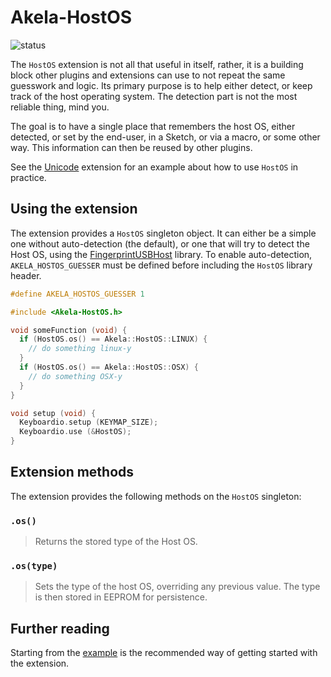 # Akela-HostOS

![status][st:stable]

 [st:stable]: https://img.shields.io/badge/stable-✔-black.png?style=flat&colorA=44cc11&colorB=494e52
 [st:broken]: https://img.shields.io/badge/broken-X-black.png?style=flat&colorA=e05d44&colorB=494e52
 [st:experimental]: https://img.shields.io/badge/experimental----black.png?style=flat&colorA=dfb317&colorB=494e52

The `HostOS` extension is not all that useful in itself, rather, it is a
building block other plugins and extensions can use to not repeat the same
guesswork and logic. Its primary purpose is to help either detect, or keep track
of the host operating system. The detection part is not the most reliable thing,
mind you.

The goal is to have a single place that remembers the host OS, either detected,
or set by the end-user, in a Sketch, or via a macro, or some other way. This
information can then be reused by other plugins.

See the [Unicode][plugin:unicode] extension for an example about how to use
`HostOS` in practice.

 [plugin:unicode]: https://github.com/keyboardio/Akela-Unicode

## Using the extension

The extension provides a `HostOS` singleton object. It can either be a simple
one without auto-detection (the default), or one that will try to detect the
Host OS, using the [FingerprintUSBHost][fprdetect] library. To enable
auto-detection, `AKELA_HOSTOS_GUESSER` must be defined before including the
`HostOS` library header.

 [fprdetect]: https://github.com/keyboardio/FingerprintUSBHost

```c++
#define AKELA_HOSTOS_GUESSER 1

#include <Akela-HostOS.h>

void someFunction (void) {
  if (HostOS.os() == Akela::HostOS::LINUX) {
    // do something linux-y
  }
  if (HostOS.os() == Akela::HostOS::OSX) {
    // do something OSX-y
  }
}

void setup (void) {
  Keyboardio.setup (KEYMAP_SIZE);
  Keyboardio.use (&HostOS);
}
```

## Extension methods

The extension provides the following methods on the `HostOS` singleton:

### `.os()`

> Returns the stored type of the Host OS.

### `.os(type)`

> Sets the type of the host OS, overriding any previous value. The type is then
> stored in EEPROM for persistence.

## Further reading

Starting from the [example][plugin:example] is the recommended way of getting
started with the extension.

 [plugin:example]: https://github.com/keyboardio/Akela-HostOS/blob/master/examples/HostOS/HostOS.ino
